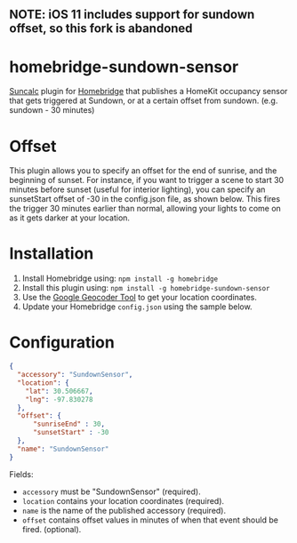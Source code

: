 ## NOTE: iOS 11 includes support for sundown offset, so this fork is abandoned

# homebridge-sundown-sensor

[Suncalc](https://github.com/mourner/suncalc) plugin for [Homebridge](https://github.com/nfarina/homebridge) that publishes a HomeKit occupancy sensor that gets triggered at Sundown, or at a certain offset from sundown. (e.g. sundown - 30 minutes)

# Offset

This plugin allows you to specify an offset for the end of sunrise, and the beginning of sunset. For instance, if you want to trigger a scene to start 30 minutes before sunset (useful for interior lighting), you can specify an sunsetStart offset of -30 in the config.json file, as shown below. This fires the trigger 30 minutes earlier than normal, allowing your lights to come on as it gets darker at your location.

# Installation

1. Install Homebridge using: `npm install -g homebridge`
2. Install this plugin using: `npm install -g homebridge-sundown-sensor`
3. Use the [Google Geocoder Tool](https://google-developers.appspot.com/maps/documentation/utils/geocoder/) to get your location coordinates.
4. Update your Homebridge `config.json` using the sample below.

# Configuration

```json
{
  "accessory": "SundownSensor",
  "location": {
    "lat": 30.506667,
    "lng": -97.830278
  },
  "offset": {
	  "sunriseEnd" : 30,
	  "sunsetStart" : -30
  },
  "name": "SundownSensor"
}
```

Fields:

* `accessory` must be "SundownSensor" (required).
* `location` contains your location coordinates (required).
* `name` is the name of the published accessory (required).
* `offset` contains offset values in minutes of when that event should be fired. (optional).
